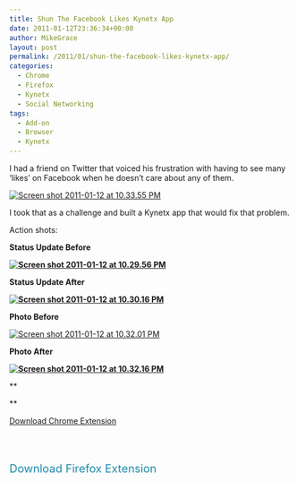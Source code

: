 ```yaml
---
title: Shun The Facebook Likes Kynetx App
date: 2011-01-12T23:36:34+00:00
author: MikeGrace
layout: post
permalink: /2011/01/shun-the-facebook-likes-kynetx-app/
categories:
  - Chrome
  - Firefox
  - Kynetx
  - Social Networking
tags:
  - Add-on
  - Browser
  - Kynetx
---
```

I had a friend on Twitter that voiced his frustration with having to see many &#8216;likes&#8217; on Facebook when he doesn&#8217;t care about any of them.

[<img class="alignnone size-full wp-image-1591" title="Screen shot 2011-01-12 at 10.33.55 PM" src="/assets/2011/01/Screen-shot-2011-01-12-at-10.33.55-PM.png" alt="Screen shot 2011-01-12 at 10.33.55 PM" width="406" height="162" srcset="/assets/2011/01/Screen-shot-2011-01-12-at-10.33.55-PM.png 406w, /assets/2011/01/Screen-shot-2011-01-12-at-10.33.55-PM-300x119.png 300w" sizes="(max-width: 406px) 100vw, 406px" />](http://twitter.com/lnxwalt)

I took that as a challenge and built a Kynetx app that would fix that problem.

Action shots:

**Status Update Before** 

**[<img class="alignnone size-full wp-image-1586" title="Screen shot 2011-01-12 at 10.29.56 PM" src="/assets/2011/01/Screen-shot-2011-01-12-at-10.29.56-PM.png" alt="Screen shot 2011-01-12 at 10.29.56 PM" width="501" height="132" srcset="/assets/2011/01/Screen-shot-2011-01-12-at-10.29.56-PM.png 501w, /assets/2011/01/Screen-shot-2011-01-12-at-10.29.56-PM-300x79.png 300w" sizes="(max-width: 501px) 100vw, 501px" />](/assets/2011/01/Screen-shot-2011-01-12-at-10.29.56-PM.png)**

**Status Update After**

**[<img class="alignnone size-full wp-image-1587" title="Screen shot 2011-01-12 at 10.30.16 PM" src="/assets/2011/01/Screen-shot-2011-01-12-at-10.30.16-PM.png" alt="Screen shot 2011-01-12 at 10.30.16 PM" width="517" height="123" srcset="/assets/2011/01/Screen-shot-2011-01-12-at-10.30.16-PM.png 517w, /assets/2011/01/Screen-shot-2011-01-12-at-10.30.16-PM-300x71.png 300w" sizes="(max-width: 517px) 100vw, 517px" />](/assets/2011/01/Screen-shot-2011-01-12-at-10.30.16-PM.png)**

**Photo Before**

[<img class="alignnone size-full wp-image-1588" title="Screen shot 2011-01-12 at 10.32.01 PM" src="/assets/2011/01/Screen-shot-2011-01-12-at-10.32.01-PM.png" alt="Screen shot 2011-01-12 at 10.32.01 PM" width="320" height="272" srcset="/assets/2011/01/Screen-shot-2011-01-12-at-10.32.01-PM.png 320w, /assets/2011/01/Screen-shot-2011-01-12-at-10.32.01-PM-300x255.png 300w" sizes="(max-width: 320px) 100vw, 320px" />](/assets/2011/01/Screen-shot-2011-01-12-at-10.32.01-PM.png)

**Photo After**

**[<img class="alignnone size-full wp-image-1589" title="Screen shot 2011-01-12 at 10.32.16 PM" src="/assets/2011/01/Screen-shot-2011-01-12-at-10.32.16-PM.png" alt="Screen shot 2011-01-12 at 10.32.16 PM" width="307" height="284" srcset="/assets/2011/01/Screen-shot-2011-01-12-at-10.32.16-PM.png 307w, /assets/2011/01/Screen-shot-2011-01-12-at-10.32.16-PM-300x277.png 300w" sizes="(max-width: 307px) 100vw, 307px" />](/assets/2011/01/Screen-shot-2011-01-12-at-10.32.16-PM.png)**

**
  
** 

[Download Chrome Extension](http://mikegrace.s3.amazonaws.com/geek-blog/shun-the-facebook-likes.crx)

<p style="padding-top: 0px; padding-right: 0px; padding-bottom: 27px; padding-left: 0px; outline-width: 0px; outline-style: initial; outline-color: initial; font-weight: inherit; font-style: inherit; font-size: 20px; font-family: inherit; vertical-align: baseline; margin: 0px;">
  <a style="outline-width: 0px; outline-style: initial; outline-color: initial; font-weight: inherit; font-style: inherit; font-size: 20px; font-family: inherit; vertical-align: baseline; color: #208bab; text-decoration: none; padding: 0px; margin: 0px;" href="http://mikegrace.s3.amazonaws.com/geek-blog/shun-the-facebook-likes.crx"><img style="outline-width: 0px; outline-style: initial; outline-color: initial; font-weight: inherit; font-style: inherit; font-size: 20px; font-family: inherit; vertical-align: baseline; padding: 0px; margin: 0px; border: 0px initial initial;" src="http://mikegrace.s3.amazonaws.com/geek-blog/chrome-90.png" alt="" /></a>
</p>

<p style="padding-top: 0px; padding-right: 0px; padding-bottom: 27px; padding-left: 0px; outline-width: 0px; outline-style: initial; outline-color: initial; font-weight: inherit; font-style: inherit; font-size: 20px; font-family: inherit; vertical-align: baseline; margin: 0px;">
  <a style="outline-width: 0px; outline-style: initial; outline-color: initial; font-weight: inherit; font-style: inherit; font-size: 20px; font-family: inherit; vertical-align: baseline; color: #208bab; text-decoration: none; padding: 0px; margin: 0px;" href="http://mikegrace.s3.amazonaws.com/geek-blog/shun-the-facebook-likes.xpi">Download Firefox Extension</a>
</p>

<p style="padding-top: 0px; padding-right: 0px; padding-bottom: 27px; padding-left: 0px; outline-width: 0px; outline-style: initial; outline-color: initial; font-weight: inherit; font-style: inherit; font-size: 20px; font-family: inherit; vertical-align: baseline; margin: 0px;">
  <a style="outline-width: 0px; outline-style: initial; outline-color: initial; font-weight: inherit; font-style: inherit; font-size: 20px; font-family: inherit; vertical-align: baseline; color: #208bab; text-decoration: none; padding: 0px; margin: 0px;" href="http://mikegrace.s3.amazonaws.com/geek-blog/shun-the-facebook-likes.xpi"><img style="outline-width: 0px; outline-style: initial; outline-color: initial; font-weight: inherit; font-style: inherit; font-size: 20px; font-family: inherit; vertical-align: baseline; padding: 0px; margin: 0px; border: 0px initial initial;" src="http://mikegrace.s3.amazonaws.com/geek-blog/firefox-90.png" alt="" /></a>
</p>

<p style="padding-top: 0px; padding-right: 0px; padding-bottom: 27px; padding-left: 0px; outline-width: 0px; outline-style: initial; outline-color: initial; font-weight: inherit; font-style: inherit; font-size: 20px; font-family: inherit; vertical-align: baseline; margin: 0px;">